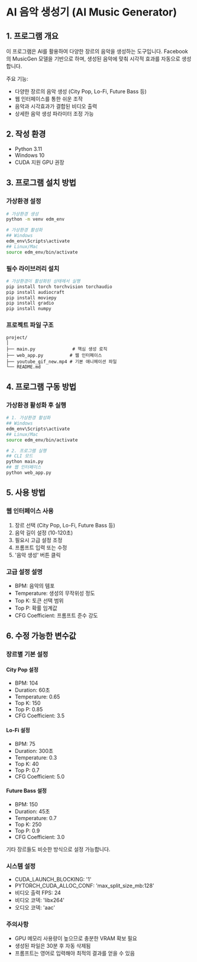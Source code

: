 # AI 음악 생성기 (AI Music Generator)

## 1. 프로그램 개요
이 프로그램은 AI를 활용하여 다양한 장르의 음악을 생성하는 도구입니다. Facebook의 MusicGen 모델을 기반으로 하며, 생성된 음악에 맞춰 시각적 효과를 자동으로 생성합니다.

주요 기능:
- 다양한 장르의 음악 생성 (City Pop, Lo-Fi, Future Bass 등)
- 웹 인터페이스를 통한 쉬운 조작
- 음악과 시각효과가 결합된 비디오 출력
- 상세한 음악 생성 파라미터 조정 가능

## 2. 작성 환경
- Python 3.11
- Windows 10
- CUDA 지원 GPU 권장

## 3. 프로그램 설치 방법

### 가상환경 설정
```bash
# 가상환경 생성
python -m venv edm_env

# 가상환경 활성화
## Windows
edm_env\Scripts\activate
## Linux/Mac
source edm_env/bin/activate
```

### 필수 라이브러리 설치
```bash
# 가상환경이 활성화된 상태에서 실행
pip install torch torchvision torchaudio
pip install audiocraft
pip install moviepy
pip install gradio
pip install numpy
```

### 프로젝트 파일 구조
```
project/
│
├── main.py              # 핵심 생성 로직
├── web_app.py          # 웹 인터페이스
├── youtube_gif_new.mp4 # 기본 애니메이션 파일
└── README.md
```

## 4. 프로그램 구동 방법

### 가상환경 활성화 후 실행
```bash
# 1. 가상환경 활성화
## Windows
edm_env\Scripts\activate
## Linux/Mac
source edm_env/bin/activate

# 2. 프로그램 실행
## CLI 모드
python main.py
## 웹 인터페이스
python web_app.py
```

## 5. 사용 방법

### 웹 인터페이스 사용
1. 장르 선택 (City Pop, Lo-Fi, Future Bass 등)
2. 음악 길이 설정 (10-120초)
3. 필요시 고급 설정 조정
4. 프롬프트 입력 또는 수정
5. '음악 생성' 버튼 클릭

### 고급 설정 설명
- BPM: 음악의 템포
- Temperature: 생성의 무작위성 정도
- Top K: 토큰 선택 범위
- Top P: 확률 임계값
- CFG Coefficient: 프롬프트 준수 강도

## 6. 수정 가능한 변수값

### 장르별 기본 설정

#### City Pop 설정
- BPM: 104
- Duration: 60초
- Temperature: 0.65
- Top K: 150
- Top P: 0.85
- CFG Coefficient: 3.5

#### Lo-Fi 설정
- BPM: 75
- Duration: 300초
- Temperature: 0.3
- Top K: 40
- Top P: 0.7
- CFG Coefficient: 5.0

#### Future Bass 설정
- BPM: 150
- Duration: 45초
- Temperature: 0.7
- Top K: 250
- Top P: 0.9
- CFG Coefficient: 3.0

기타 장르들도 비슷한 방식으로 설정 가능합니다.

### 시스템 설정
- CUDA_LAUNCH_BLOCKING: '1'
- PYTORCH_CUDA_ALLOC_CONF: 'max_split_size_mb:128'
- 비디오 출력 FPS: 24
- 비디오 코덱: 'libx264'
- 오디오 코덱: 'aac'

### 주의사항
- GPU 메모리 사용량이 높으므로 충분한 VRAM 확보 필요
- 생성된 파일은 30분 후 자동 삭제됨
- 프롬프트는 영어로 입력해야 최적의 결과를 얻을 수 있음
